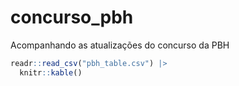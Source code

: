# concurso_pbh
Acompanhando as atualizações do concurso da PBH

``` r
readr::read_csv("pbh_table.csv") |> 
  knitr::kable()
```
